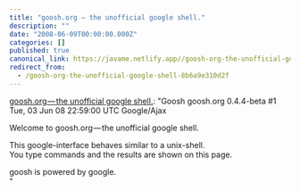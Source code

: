 ```yaml
---
title: "goosh.org — the unofficial google shell."
description: ""
date: "2008-06-09T00:00:00.000Z"
categories: []
published: true
canonical_link: https://javame.netlify.app//goosh-org-the-unofficial-google-shell-8b6a9e310d2f
redirect_from:
  - /goosh-org-the-unofficial-google-shell-8b6a9e310d2f
---
```


[goosh.org — the unofficial google shell.](http://goosh.org/?lang=en): "Goosh goosh.org 0.4.4-beta #1 Tue, 03 Jun 08 22:59:00 UTC Google/Ajax

Welcome to goosh.org — the unofficial google shell.

This google-interface behaves similar to a unix-shell.  
You type commands and the results are shown on this page.

goosh is powered by google.   
"
